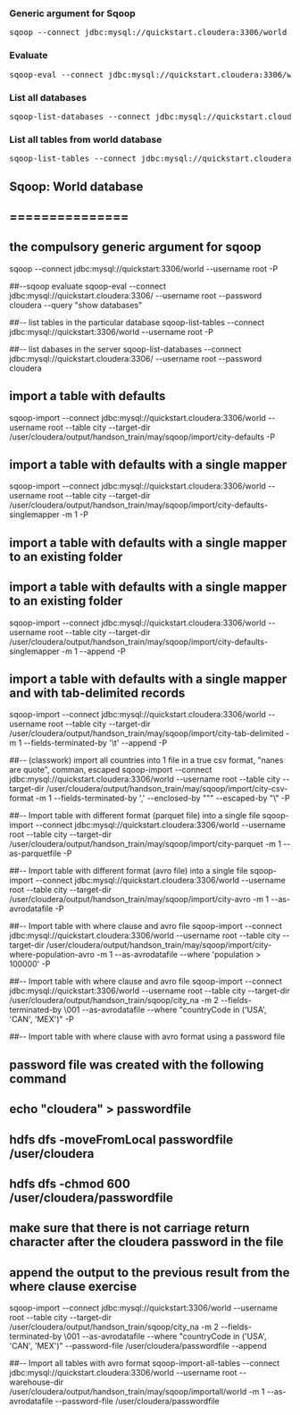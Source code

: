 ### Generic argument for Sqoop
<pre>sqoop --connect jdbc:mysql://quickstart.cloudera:3306/world --username root -P</pre>

### Evaluate
<pre>sqoop-eval --connect jdbc:mysql://quickstart.cloudera:3306/world --username root -P --query "show databases"</pre>

### List all databases
<pre>sqoop-list-databases --connect jdbc:mysql://quickstart.cloudera:3306 --username root -P</pre>

### List all tables from <b>world</b> database
<pre>sqoop-list-tables --connect jdbc:mysql://quickstart.cloudera:3306/world --username root -P</pre>

## Sqoop: World database
## ===============

## the compulsory generic argument for sqoop
sqoop  --connect jdbc:mysql://quickstart:3306/world --username root -P

##--sqoop evaluate
sqoop-eval --connect jdbc:mysql://quickstart.cloudera:3306/ --username root --password cloudera --query "show databases"

##-- list tables in the particular database
sqoop-list-tables --connect jdbc:mysql://quickstart:3306/world --username root -P

##-- list dabases in the server
sqoop-list-databases --connect jdbc:mysql://quickstart.cloudera:3306/ --username root --password cloudera

## import a table with defaults
sqoop-import --connect jdbc:mysql://quickstart.cloudera:3306/world --username root --table city --target-dir /user/cloudera/output/handson_train/may/sqoop/import/city-defaults -P

## import a table with defaults with a single mapper
sqoop-import --connect jdbc:mysql://quickstart.cloudera:3306/world --username root --table city --target-dir /user/cloudera/output/handson_train/may/sqoop/import/city-defaults-singlemapper -m 1 -P

## import a table with defaults with a single mapper to an existing folder
## import a table with defaults with a single mapper to an existing folder
sqoop-import --connect jdbc:mysql://quickstart.cloudera:3306/world --username root --table city --target-dir /user/cloudera/output/handson_train/may/sqoop/import/city-defaults-singlemapper -m 1 --append -P

## import a table with defaults with a single mapper and with tab-delimited records
sqoop-import --connect jdbc:mysql://quickstart.cloudera:3306/world --username root  --table city --target-dir /user/cloudera/output/handson_train/may/sqoop/import/city-tab-delimited -m 1 --fields-terminated-by '\t' --append -P

##-- (classwork) import all countries into 1 file in a true csv format, "nanes are quote", comman, escaped
sqoop-import --connect jdbc:mysql://quickstart.cloudera:3306/world --username root  --table city --target-dir /user/cloudera/output/handson_train/may/sqoop/import/city-csv-format -m 1 --fields-terminated-by ',' --enclosed-by "\"" --escaped-by "\\"  -P

##-- Import table with different format (parquet file) into a single file
sqoop-import --connect jdbc:mysql://quickstart.cloudera:3306/world --username root  --table city --target-dir /user/cloudera/output/handson_train/may/sqoop/import/city-parquet -m 1 --as-parquetfile -P


##-- Import table with different format (avro file) into a single file
sqoop-import --connect jdbc:mysql://quickstart.cloudera:3306/world --username root  --table city --target-dir /user/cloudera/output/handson_train/may/sqoop/import/city-avro -m 1 --as-avrodatafile  -P

##-- Import table with where clause and avro file
sqoop-import --connect jdbc:mysql://quickstart.cloudera:3306/world --username root  --table city --target-dir /user/cloudera/output/handson_train/may/sqoop/import/city-where-population-avro -m 1 --as-avrodatafile --where 'population > 100000'  -P


##-- Import table with where clause and avro file
sqoop-import --connect jdbc:mysql://quickstart:3306/world --username root --table city --target-dir /user/cloudera/output/handson_train/sqoop/city_na -m 2 --fields-terminated-by \001 --as-avrodatafile --where "countryCode in ('USA', 'CAN', 'MEX')" -P

##-- Import table with where clause with avro format using a password file
## password file was created with the following command
## echo "cloudera" > passwordfile
## hdfs dfs -moveFromLocal passwordfile /user/cloudera
## hdfs dfs -chmod 600 /user/cloudera/passwordfile
## make sure that there is not carriage return character after the cloudera password in the file
## append the output to the previous result from the where clause exercise
sqoop-import --connect jdbc:mysql://quickstart:3306/world --username root --table city --target-dir /user/cloudera/output/handson_train/sqoop/city_na -m 2 --fields-terminated-by \001 --as-avrodatafile --where "countryCode in ('USA', 'CAN', 'MEX')" --password-file /user/cloudera/passwordfile --append

##-- Import all tables with avro format
sqoop-import-all-tables --connect jdbc:mysql://quickstart.cloudera:3306/world --username root  --warehouse-dir /user/cloudera/output/handson_train/may/sqoop/importall/world -m 1 --as-avrodatafile --password-file /user/cloudera/passwordfile

